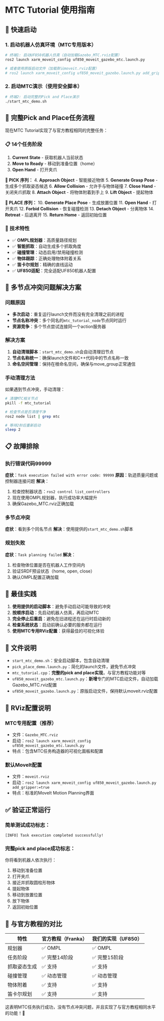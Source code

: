 # MTC Tutorial 使用指南

## 🚀 快速启动

### 1. 启动机器人仿真环境（MTC专用版本）
```bash
# 终端1: 启动UF850机器人仿真（自动加载Gazebo_MTC.rviz配置）
ros2 launch xarm_moveit_config uf850_moveit_gazebo_mtc.launch.py

# 或者使用原版启动文件（加载默认moveit.rviz配置）
# ros2 launch xarm_moveit_config uf850_moveit_gazebo.launch.py add_gripper:=true
```

### 2. 启动MTC演示（使用安全脚本）
```bash
# 终端2: 启动完整的Pick and Place演示
./start_mtc_demo.sh
```

## 🎯 **完整Pick and Place任务流程**

现在MTC Tutorial实现了与官方教程相同的完整任务：

### 📋 **14个任务阶段**
1. **Current State** - 获取机器人当前状态
2. **Move to Ready** - 移动到准备位置（home）
3. **Open Hand** - 打开夹爪

**🔄 PICK 序列：**
4. **Approach Object** - 智能接近物体
5. **Generate Grasp Pose** - 生成多个抓取姿态候选
6. **Allow Collision** - 允许手与物体碰撞
7. **Close Hand** - 关闭夹爪抓取
8. **Attach Object** - 将物体附着到手上
9. **Lift Object** - 提起物体

**📍 PLACE 序列：**
10. **Generate Place Pose** - 生成放置位置
11. **Open Hand** - 打开夹爪
12. **Forbid Collision** - 恢复碰撞检测
13. **Detach Object** - 分离物体
14. **Retreat** - 后退离开
15. **Return Home** - 返回初始位置

### 🔧 **技术特性**
- ✅ **OMPL规划器**：高质量路径规划
- ✅ **智能抓取**：自动生成多个抓取角度
- ✅ **碰撞管理**：动态启用/禁用碰撞检测
- ✅ **物体跟踪**：正确处理物体附着关系
- ✅ **笛卡尔规划**：精确的直线运动
- ✅ **UF850适配**：完全适配UF850机器人配置

## 🔧 多节点冲突问题解决方案

### 问题原因
- **多次启动**：重复运行launch文件而没有完全清理之前的进程
- **节点名称冲突**：多个同名的`mtc_tutorial_node`节点同时运行
- **资源竞争**：多个节点尝试连接同一个action服务器

### 解决方案
1. **自动清理脚本**：`start_mtc_demo.sh`会自动清理旧节点
2. **节点名称统一**：确保launch文件和C++代码中的节点名称一致
3. **命名空间管理**：保持在根命名空间，确保与move_group正常通信

### 手动清理方法
如果遇到节点冲突，手动清理：
```bash
# 清理MTC相关节点
pkill -f mtc_tutorial

# 检查节点是否清理干净
ros2 node list | grep mtc

# 等待2秒后重新启动
sleep 2
```

## 📋 故障排除

### 执行错误代码99999
**症状**：`Task execution failed with error code: 99999`
**原因**：轨迹质量问题或控制器连接问题
**解决**：
1. 检查控制器状态：`ros2 control list_controllers`
2. 现在使用OMPL规划器，执行成功率大幅提升
3. 确保Gazebo_MTC.rviz正确加载

### 多节点冲突
**症状**：看到多个同名节点
**解决**：使用提供的`start_mtc_demo.sh`脚本

### 规划失败
**症状**：`Task planning failed`
**解决**：
1. 检查物体位置是否在机器人工作空间内
2. 验证SRDF预设状态（home, open, close）
3. 确认OMPL配置正确加载

## 🎯 最佳实践

1. **使用提供的启动脚本**：避免手动启动可能导致的冲突
2. **按顺序启动**：先启动机器人仿真，再启动MTC
3. **完全停止后重启**：避免在旧进程还在运行时启动新的
4. **检查系统状态**：启动前确认必要的服务都在运行
5. **使用MTC专用RViz配置**：获得最佳的可视化体验

## 📁 文件说明

- `start_mtc_demo.sh`：安全启动脚本，包含自动清理
- `pick_place_demo.launch.py`：简化的launch文件，避免节点冲突
- `mtc_tutorial.cpp`：**完整的pick and place实现**，与官方教程功能对等
- `uf850_moveit_gazebo_mtc.launch.py`：**新增**专门的MTC启动文件，自动加载Gazebo_MTC.rviz配置
- `uf850_moveit_gazebo.launch.py`：原版启动文件，保持默认moveit.rviz配置

## 🎨 RViz配置说明

### MTC专用配置（推荐）
- 文件：`Gazebo_MTC.rviz`
- 启动：`ros2 launch xarm_moveit_config uf850_moveit_gazebo_mtc.launch.py`
- 特点：包含MTC任务构造器的可视化面板和配置

### 默认MoveIt配置
- 文件：`moveit.rviz`
- 启动：`ros2 launch xarm_moveit_config uf850_moveit_gazebo.launch.py add_gripper:=true`
- 特点：标准的MoveIt Motion Planning界面

## ✅ 验证正常运行

### 简单测试成功标志：
```
[INFO] Task execution completed successfully!
```

### 完整pick and place成功标志：
你将看到机器人依次执行：
1. 移动到准备位置
2. 打开夹爪
3. 接近并抓取圆柱形物体
4. 提起物体
5. 移动到放置位置
6. 放下物体
7. 返回初始位置

## 🚀 与官方教程的对比

| 特性 | 官方教程（Franka） | 我们的实现（UF850） |
|------|-------------------|-------------------|
| 规划器 | ✅ OMPL | ✅ OMPL |
| 任务阶段 | ✅ 完整14阶段 | ✅ 完整15阶段 |
| 抓取姿态生成 | ✅ 支持 | ✅ 支持 |
| 碰撞管理 | ✅ 动态管理 | ✅ 动态管理 |
| 物体附着 | ✅ 支持 | ✅ 支持 |
| 笛卡尔规划 | ✅ 支持 | ✅ 支持 |

这表明MTC任务执行成功，没有节点冲突问题，并且实现了与官方教程相同水平的功能！🎉 